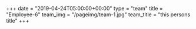 +++
date = "2019-04-24T05:00:00+00:00"
type = "team"
title = "Employee-6"
team_img = "/pageimg/team-1.jpg"
team_title = "this persons title"
+++